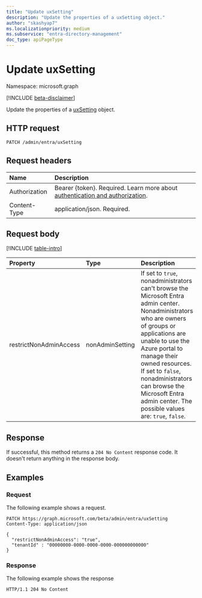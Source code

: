 ```yaml
---
title: "Update uxSetting"
description: "Update the properties of a uxSetting object."
author: "skashyap7"
ms.localizationpriority: medium
ms.subservice: "entra-directory-management"
doc_type: apiPageType
---
```


# Update uxSetting
Namespace: microsoft.graph

[!INCLUDE [beta-disclaimer](../../includes/beta-disclaimer.md)]

Update the properties of a [uxSetting](../resources/uxsetting.md) object.

## HTTP request

<!-- {
  "blockType": "ignored"
}
-->
``` http
PATCH /admin/entra/uxSetting
```

## Request headers
|Name|Description|
|:---|:---|
|Authorization|Bearer {token}. Required. Learn more about [authentication and authorization](/graph/auth/auth-concepts).|
|Content-Type|application/json. Required.|

## Request body
[!INCLUDE [table-intro](../../includes/update-property-table-intro.md)]


|Property|Type|Description|
|:---|:---|:---|
|restrictNonAdminAccess|nonAdminSetting|If set to `true`, nonadministrators can't browse the Microsoft Entra admin center. Nonadministrators  who are owners of groups or applications are unable to use the Azure portal to manage their owned resources. If set to `false`, nonadministrators can browse the Microsoft Entra admin center. The possible values are: `true`, `false`.|



## Response

If successful, this method returns a `204 No Content` response code. It doesn't return anything in the response body.

## Examples

### Request
The following example shows a request.
<!-- {
  "blockType": "request",
  "name": "update_uxsetting"
}
-->
``` http
PATCH https://graph.microsoft.com/beta/admin/entra/uxSetting
Content-Type: application/json

{
  "restrictNonAdminAccess": "true",
  "tenantId" : "00000000-0000-0000-0000-000000000000"
}
```


### Response
The following example shows the response

<!-- {
  "blockType": "response",
  "truncated": true
}
-->
``` http
HTTP/1.1 204 No Content
```


